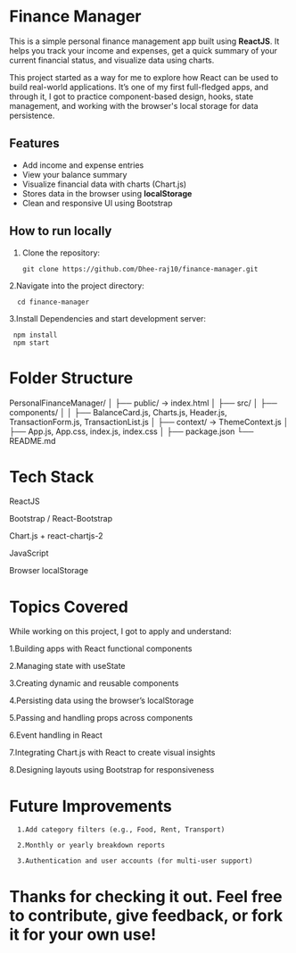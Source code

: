# Finance Manager

This is a simple personal finance management app built using **ReactJS**. It helps you track your income and expenses, get a quick summary of your current financial status, and visualize data using charts.

This project started as a way for me to explore how React can be used to build real-world applications. It’s one of my first full-fledged apps, and through it, I got to practice component-based design, hooks, state management, and working with the browser's local storage for data persistence.

## Features

- Add income and expense entries
- View your balance summary
- Visualize financial data with charts (Chart.js)
- Stores data in the browser using **localStorage**
- Clean and responsive UI using Bootstrap

## How to run locally

1. Clone the repository:

       git clone https://github.com/Dhee-raj10/finance-manager.git
   
2.Navigate into the project directory:

      cd finance-manager
    
3.Install Dependencies and start development server:
   
     npm install
     npm start


# Folder Structure

PersonalFinanceManager/
│
├── public/ → index.html
│
├── src/
│   ├── components/
│   │   ├── BalanceCard.js, Charts.js, Header.js, TransactionForm.js, TransactionList.js
│   ├── context/ → ThemeContext.js
│   ├── App.js, App.css, index.js, index.css
│
├── package.json
└── README.md



# Tech Stack
   ReactJS

   Bootstrap / React-Bootstrap

   Chart.js + react-chartjs-2

   JavaScript 

   Browser localStorage

# Topics Covered

  While working on this project, I got to apply and understand:

   1.Building apps with React functional components

   2.Managing state with useState

   3.Creating dynamic and reusable components

   4.Persisting data using the browser’s localStorage

   5.Passing and handling props across components

   6.Event handling in React 

   7.Integrating Chart.js with React to create visual insights

   8.Designing layouts using Bootstrap for responsiveness

# Future Improvements

      1.Add category filters (e.g., Food, Rent, Transport)

      2.Monthly or yearly breakdown reports

      3.Authentication and user accounts (for multi-user support)

# Thanks for checking it out. Feel free to contribute, give feedback, or fork it for your own use!
